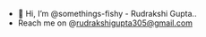 - 👋 Hi, I’m @somethings-fishy - Rudrakshi Gupta..
- Reach me on @rudrakshigupta305@gmail.com

<!---
somethings-fishy/somethings-fishy is a ✨ special ✨ repository because its `README.md` (this file) appears on your GitHub profile.
You can click the Preview link to take a look at your changes.
--->
